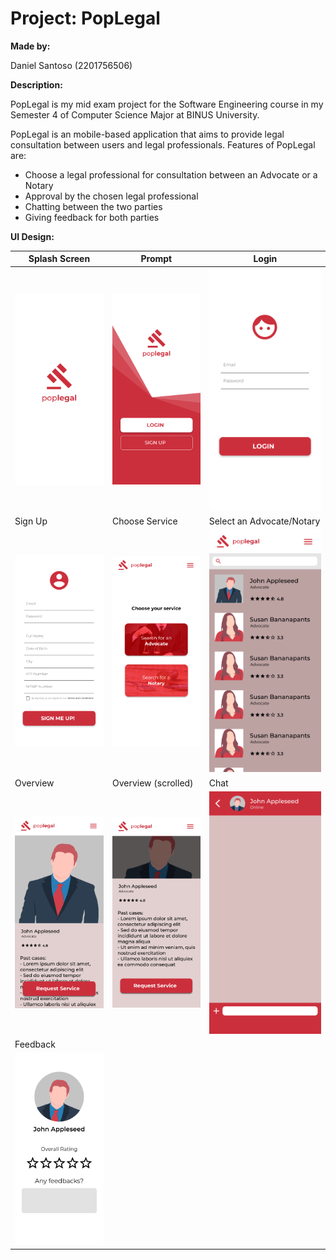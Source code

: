# Project: PopLegal

**Made by:**

Daniel Santoso (2201756506)

**Description:**

PopLegal is my mid exam project for the Software Engineering course in my Semester 4 of Computer Science Major at BINUS University.

PopLegal is an mobile-based application that aims to provide legal consultation between users and legal professionals. Features of PopLegal are:
- Choose a legal professional for consultation between an Advocate or a Notary
- Approval by the chosen legal professional
- Chatting between the two parties
- Giving feedback for both parties

**UI Design:**

| Splash Screen | Prompt | Login |
| ----------- | ----------- | ----------- |
| ![](/ui_prototype/1_splash_screen.png) | ![](/ui_prototype/2_prompt.png) | ![](/ui_prototype/3_login.png) |
| Sign Up | Choose Service | Select an Advocate/Notary |
| ![](/ui_prototype/4_sign_up.png) | ![](/ui_prototype/5_choose_service.png) | ![](/ui_prototype/6_select_advocatenotary.png) |
| Overview | Overview (scrolled) | Chat |
| ![](/ui_prototype/7_overview.png) | ![](/ui_prototype/8_overview(scrolled).png) | ![](/ui_prototype/9_chat.png) |
| Feedback |
| ![](/ui_prototype/10_feedback.png) |
